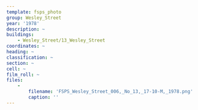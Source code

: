 ```yaml
---
template: fsps_photo
group: Wesley_Street
year: '1978'
description: ~
buildings:
    - Wesley_Street/13_Wesley_Street
coordinates: ~
heading: ~
classification: ~
section: ~
cell: ~
film_roll: ~
files:
    -
        filename: 'FSPS_Wesley_Street_006,_No_13,_17-10-M,_1978.png'
        caption: ''
---
```

